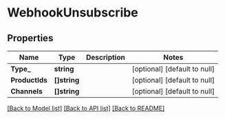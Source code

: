 # WebhookUnsubscribe

## Properties
Name | Type | Description | Notes
------------ | ------------- | ------------- | -------------
**Type_** | **string** |  | [optional] [default to null]
**ProductIds** | **[]string** |  | [optional] [default to null]
**Channels** | **[]string** |  | [optional] [default to null]

[[Back to Model list]](../README.md#documentation-for-models) [[Back to API list]](../README.md#documentation-for-api-endpoints) [[Back to README]](../README.md)


